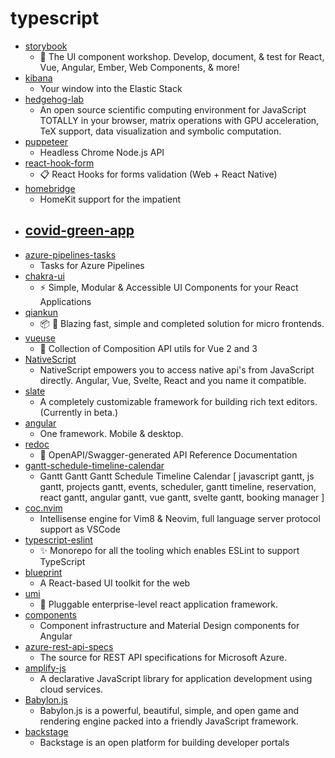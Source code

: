 # typescript
- [storybook](https://github.com/storybookjs/storybook)
  - 📓 The UI component workshop. Develop, document, & test for React, Vue, Angular, Ember, Web Components, & more!
- [kibana](https://github.com/elastic/kibana)
  - Your window into the Elastic Stack
- [hedgehog-lab](https://github.com/lidangzzz/hedgehog-lab)
  - An open source scientific computing environment for JavaScript TOTALLY in your browser, matrix operations with GPU acceleration, TeX support, data visualization and symbolic computation.
- [puppeteer](https://github.com/puppeteer/puppeteer)
  - Headless Chrome Node.js API
- [react-hook-form](https://github.com/react-hook-form/react-hook-form)
  - 📋 React Hooks for forms validation (Web + React Native)
- [homebridge](https://github.com/homebridge/homebridge)
  - HomeKit support for the impatient
- [covid-green-app](https://github.com/covidgreen/covid-green-app)
  - 
- [azure-pipelines-tasks](https://github.com/microsoft/azure-pipelines-tasks)
  - Tasks for Azure Pipelines
- [chakra-ui](https://github.com/chakra-ui/chakra-ui)
  - ⚡️ Simple, Modular & Accessible UI Components for your React Applications
- [qiankun](https://github.com/umijs/qiankun)
  - 📦 🚀 Blazing fast, simple and completed solution for micro frontends.
- [vueuse](https://github.com/antfu/vueuse)
  - 🧰 Collection of Composition API utils for Vue 2 and 3
- [NativeScript](https://github.com/NativeScript/NativeScript)
  - NativeScript empowers you to access native api's from JavaScript directly. Angular, Vue, Svelte, React and you name it compatible.
- [slate](https://github.com/ianstormtaylor/slate)
  - A completely customizable framework for building rich text editors. (Currently in beta.)
- [angular](https://github.com/angular/angular)
  - One framework. Mobile & desktop.
- [redoc](https://github.com/Redocly/redoc)
  - 📘 OpenAPI/Swagger-generated API Reference Documentation
- [gantt-schedule-timeline-calendar](https://github.com/neuronetio/gantt-schedule-timeline-calendar)
  - Gantt Gantt Gantt Schedule Timeline Calendar [ javascript gantt, js gantt, projects gantt, events, scheduler, gantt timeline, reservation, react gantt, angular gantt, vue gantt, svelte gantt, booking manager ]
- [coc.nvim](https://github.com/neoclide/coc.nvim)
  - Intellisense engine for Vim8 & Neovim, full language server protocol support as VSCode
- [typescript-eslint](https://github.com/typescript-eslint/typescript-eslint)
  - ✨ Monorepo for all the tooling which enables ESLint to support TypeScript
- [blueprint](https://github.com/palantir/blueprint)
  - A React-based UI toolkit for the web
- [umi](https://github.com/umijs/umi)
  - 🌋 Pluggable enterprise-level react application framework.
- [components](https://github.com/angular/components)
  - Component infrastructure and Material Design components for Angular
- [azure-rest-api-specs](https://github.com/Azure/azure-rest-api-specs)
  - The source for REST API specifications for Microsoft Azure.
- [amplify-js](https://github.com/aws-amplify/amplify-js)
  - A declarative JavaScript library for application development using cloud services.
- [Babylon.js](https://github.com/BabylonJS/Babylon.js)
  - Babylon.js is a powerful, beautiful, simple, and open game and rendering engine packed into a friendly JavaScript framework.
- [backstage](https://github.com/spotify/backstage)
  - Backstage is an open platform for building developer portals
